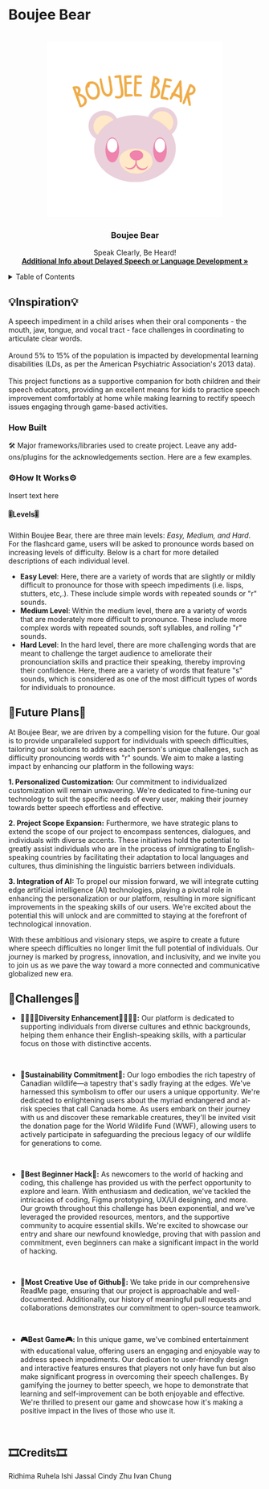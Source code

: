 # Boujee Bear

<!-- LOGO -->
<br />
<div align="center">
  <a href="">
    <img src="boujee2.png" alt="Logo" width="350" height="350">
  </a>

  <h3 align="center">Boujee Bear</h3>

  <p align="center">
    Speak Clearly, Be Heard!
    <br />
    <a href="https://kidshealth.org/en/parents/not-talk.html"><strong>Additional Info about Delayed Speech or Language Development »</strong></a>
    <br />
  </p>
</div>


<!-- TABLE OF CONTENTS -->
<details>
  <summary>Table of Contents</summary>
  <ol>
    <li>
      <a href="#inspiration">Inspiration</a>
      <ul>
        <li><a href="#how-built">How We Built It</a></li>
      </ul>
    </li>
    <li>
      <a href="#how-it-works">How it works</a>
      <ul>
        <li><a href="#levels">Levels</a></li>
      </ul>
    </li>
    <li><a href="#future-plans">What's next for Boujee Bear</a></li>
    <li><a href="#challenges">Challenges</a></li>
    <li><a href="#credits">Credits</a></li>
  </ol>
</details>


<!-- Inspiration -->
## 💡Inspiration💡
A speech impediment in a child arises when their oral components - the mouth, jaw, tongue, and vocal tract - face challenges in coordinating to articulate clear words.
<br>
<br>
Around 5% to 15% of the population is impacted by developmental learning disabilities (LDs, as per the American Psychiatric Association's 2013 data).
<br>
<br>
This project functions as a supportive companion for both children and their speech educators, providing an excellent means for kids to practice speech improvement comfortably at home while making learning to rectify speech issues engaging through game-based activities.



<!-- Built with -->
### How Built 
🛠️
Major frameworks/libraries used to create project. Leave any add-ons/plugins for the acknowledgements section. Here are a few examples.

<!-- Getting Started -->
### ⚙️How It Works⚙️

Insert text here

#### 🎚️Levels🎚️

Within Boujee Bear, there are three main levels: _Easy, Medium, and Hard_. For the flashcard game, users will be asked to pronounce words based on increasing levels of difficulty. Below is a chart for more detailed descriptions of each individual level.
- **Easy Level**: Here, there are a variety of words that are slightly or mildly difficult to pronounce for those with speech impediments (i.e. lisps, stutters, etc,.). These include simple words with repeated sounds or "r" sounds.
- **Medium Level**:  Within the medium level, there are a variety of words that are moderately more difficult to pronounce. These include more complex words with repeated sounds, soft syllables, and rolling "r" sounds.
- **Hard Level**: In the hard level, there are more challenging words that are meant to challenge the target audience to ameliorate their pronounciation skills and practice their speaking, thereby improving their confidence. Here, there are a variety of words that feature "s" sounds, which is considered as one of the most difficult types of words for individuals to pronounce. 

## 👀Future Plans👀

At Boujee Bear, we are driven by a compelling vision for the future. Our goal is to provide unparalleled support for individuals with speech difficulties, tailoring our solutions to address each person's unique challenges, such as difficulty pronouncing words with "r" sounds. We aim to make a lasting impact by enhancing our platform in the following ways:

**1. Personalized Customization:** Our commitment to individualized customization will remain unwavering. We're dedicated to fine-tuning our technology to suit the specific needs of every user, making their journey towards better speech effortless and effective.

**2. Project Scope Expansion:** Furthermore, we have strategic plans to extend the scope of our project to encompass sentences, dialogues, and individuals with diverse accents. These initiatives hold the potential to greatly assist individuals who are in the process of immigrating to English-speaking countries by facilitating their adaptation to local languages and cultures, thus diminishing the linguistic barriers between individuals.

**3. Integration of AI:** To propel our mission forward, we will integrate cutting edge artificial intelligence (AI) technologies, playing a pivotal role in enhancing the personalization or our platform, resulting in more significant improvements in the speaking skills of our users. We're excited about the potential this will unlock and are committed to staying at the forefront of technological innovation.

With these ambitious and visionary steps, we aspire to create a future where speech difficulties no longer limit the full potential of individuals. Our journey is marked by progress, innovation, and inclusivity, and we invite you to join us as we pave the way toward a more connected and communicative globalized new era. 

## 💪Challenges💪

- **🫱🏽‍🫲🏻Diversity Enhancement🫱🏽‍🫲🏻:** Our platform is dedicated to supporting individuals from diverse cultures and ethnic backgrounds, helping them enhance their English-speaking skills, with a particular focus on those with distinctive accents.

<br>

- **🌱Sustainability Commitment🌱:** Our logo embodies the rich tapestry of Canadian wildlife—a tapestry that's sadly fraying at the edges. We've harnessed this symbolism to offer our users a unique opportunity. We're dedicated to enlightening users about the myriad endangered and at-risk species that call Canada home. As users embark on their journey with us and discover these remarkable creatures, they'll be invited visit the donation page for the World Wildlife Fund (WWF), allowing users to actively participate in safeguarding the precious legacy of our wildlife for generations to come.

<br>

- **👶Best Beginner Hack👶:** As newcomers to the world of hacking and coding, this challenge has provided us with the perfect opportunity to explore and learn. With enthusiasm and dedication, we've tackled the intricacies of coding, Figma prototyping, UX/UI designing, and more. Our growth throughout this challenge has been exponential, and we've leveraged the provided resources, mentors, and the supportive community to acquire essential skills. We're excited to showcase our entry and share our newfound knowledge, proving that with passion and commitment, even beginners can make a significant impact in the world of hacking.

<br>

- **🎨Most Creative Use of Github🎨:** We take pride in our comprehensive ReadMe page, ensuring that our project is approachable and well-documented. Additionally, our history of meaningful pull requests and collaborations demonstrates our commitment to open-source teamwork.

<br>

- **🎮Best Game🎮:** In this unique game, we've combined entertainment with educational value, offering users an engaging and enjoyable way to address speech impediments. Our dedication to user-friendly design and interactive features ensures that players not only have fun but also make significant progress in overcoming their speech challenges. By gamifying the journey to better speech, we hope to demonstrate that learning and self-improvement can be both enjoyable and effective. We're thrilled to present our game and showcase how it's making a positive impact in the lives of those who use it.

<br>

## 🎞️Credits🎞️

Ridhima Ruhela
Ishi Jassal
Cindy Zhu
Ivan Chung





